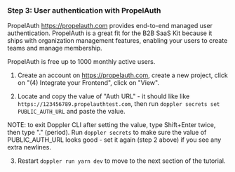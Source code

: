 ### Step 3: User authentication with PropelAuth

PropelAuth <a href="https://propelauth.com" target="_blank">https://propelauth.com</a> provides end-to-end managed user authentication. PropelAuth is a great fit for the B2B SaaS Kit because it ships with organization management features, enabling your users to create teams and manage membership.

PropelAuth is free up to 1000 monthly active users.

1. Create an account on <a href="https://propelauth.com" target="_blank">https://propelauth.com</a>, create a new project, click on "(4) Integrate your Frontend", click on "View".

2. Locate and copy the value of "Auth URL" - it should like like `https://123456789.propelauthtest.com`, then run `doppler secrets set PUBLIC_AUTH_URL` and paste the value.

NOTE: to exit Doppler CLI after setting the value, type Shift+Enter twice, then type "." (period). Run `doppler secrets` to make sure the value of PUBLIC_AUTH_URL looks good - set it again (step 2 above) if you see any extra newlines.

3. Restart `doppler run yarn dev` to move to the next section of the tutorial.
